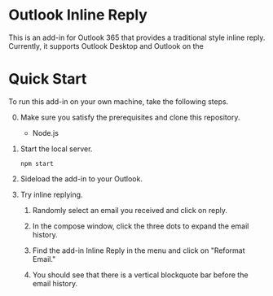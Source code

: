 # Outlook Inline Reply

This is an add-in for Outlook 365 that provides a traditional style inline reply.
Currently, it supports Outlook Desktop and Outlook on the

# Quick Start

To run this add-in on your own machine, take the following steps.

0.  Make sure you satisfy the prerequisites and clone this repository.
    -   Node.js
    
1.  Start the local server.

        npm start

2.  Sideload the add-in to your Outlook.

3.  Try inline replying.

    1.  Randomly select an email you received and click on reply.

    2.  In the compose window, click the three dots to expand the email history.
    
    3.  Find the add-in Inline Reply in the menu and click on "Reformat Email."

    4.  You should see that there is a vertical blockquote bar before the email history.
